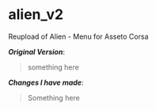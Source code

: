 # alien_v2
Reupload of Alien - Menu for Asseto Corsa

***Original Version***:
>something here

***Changes I have made***:
>Something here
